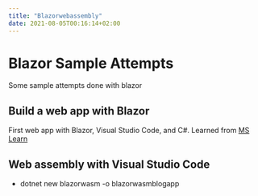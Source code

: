 ```yaml
---
title: "Blazorwebassembly"
date: 2021-08-05T00:16:14+02:00
---
```

# Blazor Sample Attempts
Some sample attempts done with blazor
## Build a web app with Blazor
First web app with Blazor, Visual Studio Code, and C#.
Learned from [MS Learn](https://docs.microsoft.com/en-us/learn/modules/build-blazor-webassembly-visual-studio-code/)

## Web assembly with Visual Studio Code
- dotnet new blazorwasm -o blazorwasmblogapp